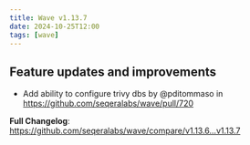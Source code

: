 ```yaml
---
title: Wave v1.13.7
date: 2024-10-25T12:00
tags: [wave]
---
```


## Feature updates and improvements

- Add ability to configure trivy dbs by @pditommaso in https://github.com/seqeralabs/wave/pull/720

**Full Changelog**: https://github.com/seqeralabs/wave/compare/v1.13.6...v1.13.7
